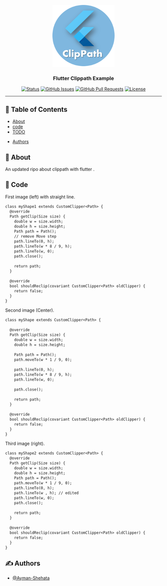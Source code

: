 <p align="center">
  <a href="" rel="noopener">
 <img width=200px height=200px src="https://github.com/Ayman-Shehata/clip_path_example/blob/master/screenshots/logo.png?raw=true" alt="Project logo"></a>
</p>

<h3 align="center">Flutter Clippath Example</h3>

<div align="center">

[![Status](https://img.shields.io/badge/status-active-success.svg)]()
[![GitHub Issues](https://img.shields.io/github/issues/kylelobo/The-Documentation-Compendium.svg)](https://github.com/Ayman-Shehata/clip_path_example/issues)
[![GitHub Pull Requests](https://img.shields.io/github/issues-pr/kylelobo/The-Documentation-Compendium.svg)](https://github.com/kylelobo/The-Documentation-Compendium/pulls)
[![License](https://img.shields.io/badge/license-MIT-blue.svg)](/LICENSE)

</div>

---


## 📝 Table of Contents

- [About](#about)
- [code](#code)
- [TODO](../TODO.md)
<!-- - [Contributing](../CONTRIBUTING.md) -->
- [Authors](#authors)
<!-- - [Acknowledgments](#acknowledgement) -->

## 🧐 About <a name = "about"></a>

An updated ripo about clippath with flutter .

## 🏁 Code <a name = "code"></a>

First image (left) with straight line.

```
class myShape1 extends CustomClipper<Path> {
  @override
  Path getClip(Size size) {
    double w = size.width;
    double h = size.height;
    Path path = Path();
    // remove Move step
    path.lineTo(0, h);
    path.lineTo(w * 8 / 9, h);
    path.lineTo(w, 0);
    path.close();

    return path;
  }

  @override
  bool shouldReclip(covariant CustomClipper<Path> oldClipper) {
    return false;
  }
}
```

Second image (Center).

```
class myShape extends CustomClipper<Path> {

  @override
  Path getClip(Size size) {
    double w = size.width;
    double h = size.height;

    Path path = Path();
    path.moveTo(w * 1 / 9, 0);

    path.lineTo(0, h);
    path.lineTo(w * 8 / 9, h);
    path.lineTo(w, 0);

    path.close();

    return path;
  }

  @override
  bool shouldReclip(covariant CustomClipper<Path> oldClipper) {
    return false;
  }
}
```

Third image (right).

```
class myShape2 extends CustomClipper<Path> {
  @override
  Path getClip(Size size) {
    double w = size.width;
    double h = size.height;
    Path path = Path();
    path.moveTo(w * 1 / 9, 0);
    path.lineTo(0, h);
    path.lineTo(w , h); // edited
    path.lineTo(w, 0);
    path.close();

    return path;
  }

  @override
  bool shouldReclip(covariant CustomClipper<Path> oldClipper) {
    return false;
  }
}
```

## ✍️ Authors <a name = "authors"></a>

- [@Ayman-Shehata](https://github.com/Ayman-Shehata) 

